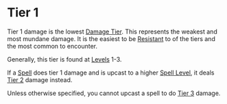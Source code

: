 # Tier 1

Tier 1 damage is the lowest [Damage Tier]({Damage%20Tiers}.md). This represents the weakest and most mundane damage. It is the easiest to be [Resistant](../../../Conditions/Resistant.md) to of the tiers and the most common to encounter.

Generally, this tier is found at [Levels](../../../../Player%20Characters/Progression/Level.md) 1-3.

If a [Spell](../../../../Magic/Spells.md) does tier 1 damage and is upcast to a higher [Spell Level](../../../../Magic/Spells/Spell%20Level.md), it deals [Tier 2](Tier%202.md) damage instead.

Unless otherwise specified, you cannot upcast a spell to do [Tier 3](Tier%203.md) damage.
